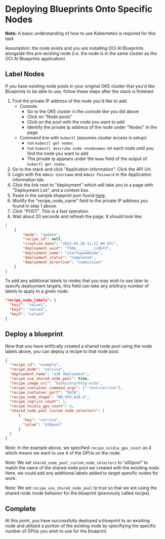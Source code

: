 # Deploying Blueprints Onto Specific Nodes

**Note:** A basic understanding of how to use Kubernetes is required for this task

Assumption: the node exists and you are installing OCI AI Blueprints alongside this pre-existing node (i.e. the node is in the same cluster as the OCI AI Blueprints application)

## Label Nodes

If you have existing node pools in your original OKE cluster that you'd like Blueprints to be able to use, follow these steps after the stack is finished:

1. Find the private IP address of the node you'd like to add.
   - Console:
     - Go to the OKE cluster in the console like you did above
     - Click on "Node pools"
     - Click on the pool with the node you want to add
     - Identify the private ip address of the node under "Nodes" in the page.
   - Command line with `kubectl` (assumes cluster access is setup):
     - run `kubectl get nodes`
     - run `kubectl describe node <nodename>` on each node until you find the node you want to add
     - The private ip appears under the `Name` field of the output of `kubectl get nodes`.
2. Go to the stack and click "Application information". Click the API Url.
3. Login with the `Admin Username` and `Admin Password` in the Application information tab.
4. Click the link next to "deployment" which will take you to a page with "Deployment List", and a content box.
5. Paste in the sample blueprint json found [here](../../sample_blueprints/add_node_to_control_plane.json).
6. Modify the "recipe_node_name" field to the private IP address you found in step 1 above.
7. Click "POST". This is a fast operation.
8. Wait about 20 seconds and refresh the page. It should look like:
```json
[
    {
        "mode": "update",
        "recipe_id": null,
        "creation_date": "2025-03-28 11:12 AM UTC",
        "deployment_uuid": "750a________cc0bfd",
        "deployment_name": "startupaddnode",
        "deployment_status": "completed",
        "deployment_directive": "commission"
    }
]
```

To add any additional labels to nodes that you may wish to use later to specify deployment targets, this field can take any arbitrary number of labels to apply to a given node:

```json
"recipe_node_labels": {
  "key1": "value1",
  "key2": "value2",
  "key3": "value3"
}
```


## Deploy a blueprint

Now that you have artifically created a shared node pool using the node labels above, you can deploy a recipe to that node pool.

```json
{
  "recipe_id": "example",
  "recipe_mode": "service",
  "deployment_name": "a10 deployment",
  "recipe_use_shared_node_pool": true,
  "recipe_image_uri": "hashicorp/http-echo",
  "recipe_container_command_args": ["-text=corrino"],
  "recipe_container_port": "5678",
  "recipe_node_shape": "BM.GPU.A10.4",
  "recipe_replica_count": 1,
  "recipe_nvidia_gpu_count": 4,
  "shared_node_pool_custom_node_selectors": [
      {
        "key": "corrino",
        "value": "a10pool"
      }
  ]
}
```

Note: In the example above, we specified `recipe_nvidia_gpu_count` as 4 which means we want to use 4 of the GPUs on the node.

Note: We set `shared_node_pool_custom_node_selectors` to "a10pool" to match the name of the shared node pool we created with the exisiting node. Here, we could add any additional labels added to target specific nodes for work.

Note: We set `recipe_use_shared_node_pool` to true so that we are using the shared node mode behavior for the blueprint (previously called recipe).

## Complete

At this point, you have successfully deployed a blueprint to an exisiting node and utilized a portion of the existing node by specifiying the specific number of GPUs you wish to use for the blueprint.

